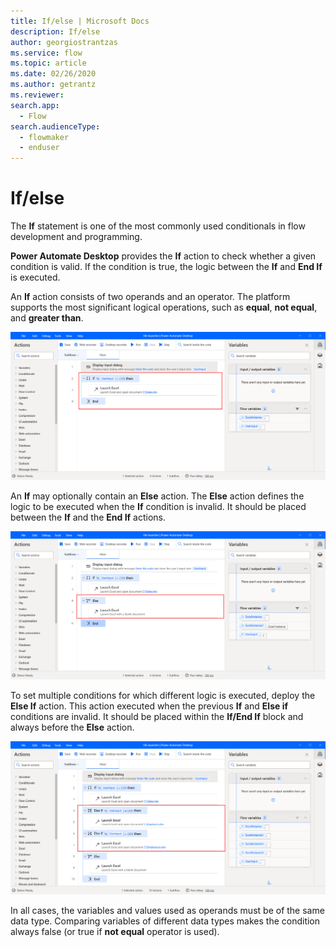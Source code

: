 ```yaml
---
title: If/else | Microsoft Docs
description: If/else
author: georgiostrantzas
ms.service: flow
ms.topic: article
ms.date: 02/26/2020
ms.author: getrantz
ms.reviewer:
search.app: 
  - Flow
search.audienceType: 
  - flowmaker
  - enduser
---
```


# If/else

The **If** statement is one of the most commonly used conditionals in flow development and programming.  

**Power Automate Desktop** provides the **If** action to check whether a given condition is valid. If the condition is true, the logic between the **If** and **End If** is executed.

An **If** action consists of two operands and an operator. The platform supports the most significant logical operations, such as **equal**, **not equal**, and **greater than**.

![An example flow containing an If block.](../../media/if-else/if-block.png)

An **If** may optionally contain an **Else** action. The **Else** action defines the logic to be executed when the **If** condition is invalid. It should be placed between the **If** and the **End If** actions.

![An example flow containing an If-else block.](../../media/if-else/else-block.png)

 
To set multiple conditions for which different logic is executed, deploy the **Else If** action. This action executed when the previous **If** and **Else if** conditions are invalid. It should be placed within the **If/End If** block and always before the **Else** action.

![An example flow containing an If-else block with two additional Else-if blocks.](../../media/if-else/else-if-block.png)

In all cases, the variables and values used as operands must be of the same data type. Comparing variables of different data types makes the condition always false (or true if **not equal** operator is used).